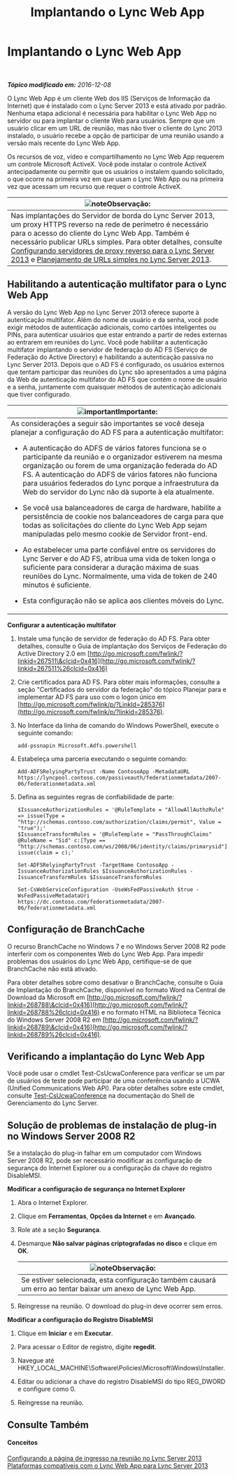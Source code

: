 ﻿---
title: Implantando o Lync Web App
TOCTitle: Implantando o Lync Web App
ms:assetid: b6301e98-051c-4e4b-8e10-ec922a8f508a
ms:mtpsurl: https://technet.microsoft.com/pt-br/library/JJ205190(v=OCS.15)
ms:contentKeyID: 49307873
ms.date: 12/10/2016
mtps_version: v=OCS.15
ms.translationtype: HT
---

# Implantando o Lync Web App

 

_**Tópico modificado em:** 2016-12-08_

O Lync Web App é um cliente Web dos IIS (Serviços de Informação da Internet) que é instalado com o Lync Server 2013 e está ativado por padrão. Nenhuma etapa adicional é necessária para habilitar o Lync Web App no servidor ou para implantar o cliente Web para usuários. Sempre que um usuário clicar em um URL de reunião, mas não tiver o cliente do Lync 2013 instalado, o usuário recebe a opção de participar de uma reunião usando a versão mais recente do Lync Web App.

Os recursos de voz, vídeo e compartilhamento no Lync Web App requerem um controle Microsoft ActiveX. Você pode instalar o controle ActiveX antecipadamente ou permitir que os usuários o instalem quando solicitado, o que ocorre na primeira vez em que usam o Lync Web App ou na primeira vez que acessam um recurso que requer o controle ActiveX.

<table>
<thead>
<tr class="header">
<th><img src="images/Gg425756.note(OCS.15).gif" title="note" alt="note" />Observação:</th>
</tr>
</thead>
<tbody>
<tr class="odd">
<td>Nas implantações do Servidor de borda do Lync Server 2013, um proxy HTTPS reverso na rede de perímetro é necessário para o acesso do cliente do Lync Web App. Também é necessário publicar URLs simples. Para obter detalhes, consulte <a href="lync-server-2013-setting-up-reverse-proxy-servers.md">Configurando servidores de proxy reverso para o Lync Server 2013</a> e <a href="lync-server-2013-planning-for-simple-urls.md">Planejamento de URLs simples no Lync Server 2013</a>.</td>
</tr>
</tbody>
</table>


## Habilitando a autenticação multifator para o Lync Web App

A versão do Lync Web App no Lync Server 2013 oferece suporte à autenticação multifator. Além do nome de usuário e da senha, você pode exigir métodos de autenticação adicionais, como cartões inteligentes ou PINs, para autenticar usuários que estar entrando a partir de redes externas ao entrarem em reuniões do Lync. Você pode habilitar a autenticação multifator implantando o servidor de federação do AD FS (Serviço de Federação do Active Directory) e habilitando a autenticação passiva no Lync Server 2013. Depois que o AD FS é configurado, os usuários externos que tentam participar das reuniões do Lync são apresentados a uma página da Web de autenticação multifator do AD FS que contém o nome de usuário e a senha, juntamente com quaisquer métodos de autenticação adicionais que tiver configurado.

<table>
<colgroup>
<col style="width: 100%" />
</colgroup>
<thead>
<tr class="header">
<th><img src="images/Gg425939.important(OCS.15).gif" title="important" alt="important" />Importante:</th>
</tr>
</thead>
<tbody>
<tr class="odd">
<td>As considerações a seguir são importantes se você deseja planejar a configuração do AD FS para a autenticação multifator:
<ul>
<li><p>A autenticação do ADFS de vários fatores funciona se o participante da reunião e o organizador estiverem na mesma organização ou forem de uma organização federada do AD FS. A autenticação do ADFS de vários fatores não funciona para usuários federados do Lync porque a infraestrutura da Web do servidor do Lync não dà suporte à ela atualmente.</p></li>
<li><p>Se você usa balanceadores de carga de hardware, habilite a persistência de cookie nos balanceadores de carga para que todas as solicitações do cliente do Lync Web App sejam manipuladas pelo mesmo cookie de Servidor front-end.</p></li>
<li><p>Ao estabelecer uma parte confiável entre os servidores do Lync Server e do AD FS, atribua uma vida de token longa o suficiente para considerar a duração máxima de suas reuniões do Lync. Normalmente, uma vida de token de 240 minutos é suficiente.</p></li>
<li><p>Esta configuração não se aplica aos clientes móveis do Lync.</p></li>
</ul></td>
</tr>
</tbody>
</table>


**Configurar a autenticação multifator**

1.  Instale uma função de servidor de federação do AD FS. Para obter detalhes, consulte o Guia de implantação dos Serviços de Federação do Active Directory 2.0 em [http://go.microsoft.com/fwlink/?linkid=267511\&clcid=0x416](http://go.microsoft.com/fwlink/?linkid=267511%26clcid=0x416)

2.  Crie certificados para AD FS. Para obter mais informações, consulte a seção "Certificados do servidor da federação" do tópico Planejar para e implementar AD FS para uso com o logon único em [http://go.microsoft.com/fwlink/p/?LinkId=285376](http://go.microsoft.com/fwlink/p/?linkid=285376).

3.  No Interface da linha de comando do Windows PowerShell, execute o seguinte comando:
    
        add-pssnapin Microsoft.Adfs.powershell

4.  Estabeleça uma parceria executando o seguinte comando:
    
        Add-ADFSRelyingPartyTrust -Name ContosoApp -MetadataURL https://lyncpool.contoso.com/passiveauth/federationmetadata/2007-06/federationmetadata.xml

5.  Defina as seguintes regras de confiabilidade de parte:
    
        $IssuanceAuthorizationRules = '@RuleTemplate = "AllowAllAuthzRule" => issue(Type = "http://schemas.contoso.com/authorization/claims/permit", Value = "true");'
        $IssuanceTransformRules = '@RuleTemplate = "PassThroughClaims" @RuleName = "Sid" c:[Type == "http://schemas.contoso.com/ws/2008/06/identity/claims/primarysid"]=> issue(claim = c);'
    
        Set-ADFSRelyingPartyTrust -TargetName ContosoApp -IssuanceAuthorizationRules $IssuanceAuthorizationRules -IssuanceTransformRules $IssuanceTransformRules
    
        Set-CsWebServiceConfiguration -UseWsFedPassiveAuth $true -WsFedPassiveMetadataUri https://dc.contoso.com/federationmetadata/2007-06/federationmetadata.xml

## Configuração de BranchCache

O recurso BranchCache no Windows 7 e no Windows Server 2008 R2 pode interferir com os componentes Web do Lync Web App. Para impedir problemas dos usuários do Lync Web App, certifique-se de que BranchCache não está ativado.

Para obter detalhes sobre como desativar o BranchCache, consulte o Guia de Implantação do BranchCache, disponível no formato Word na Central de Download da Microsoft em [http://go.microsoft.com/fwlink/?linkid=268788\&clcid=0x416](http://go.microsoft.com/fwlink/?linkid=268788%26clcid=0x416) e no formato HTML na Biblioteca Técnica do Windows Server 2008 R2 em [http://go.microsoft.com/fwlink/?linkid=268789\&clcid=0x416](http://go.microsoft.com/fwlink/?linkid=268789%26clcid=0x416).

## Verificando a implantação do Lync Web App

Você pode usar o cmdlet Test-CsUcwaConference para verificar se um par de usuários de teste pode participar de uma conferência usando a UCWA (Unified Communications Web API). Para obter detalhes sobre este cmdlet, consulte [Test-CsUcwaConference](https://docs.microsoft.com/en-us/powershell/module/skype/Test-CsUcwaConference) na documentação do Shell de Gerenciamento do Lync Server.

## Solução de problemas de instalação de plug-in no Windows Server 2008 R2

Se a instalação do plug-in falhar em um computador com Windows Server 2008 R2, pode ser necessário modificar as configuração de segurança do Internet Explorer ou a configuração da chave do registro DisableMSI.

**Modificar a configuração de segurança no Internet Explorer**

1.  Abra o Internet Explorer.

2.  Clique em **Ferramentas**, **Opções da Internet** e em **Avançado**.

3.  Role até a seção **Segurança**.

4.  Desmarque **Não salvar páginas criptografadas no disco** e clique em **OK**.
    
    <table>
    <thead>
    <tr class="header">
    <th><img src="images/Gg425756.note(OCS.15).gif" title="note" alt="note" />Observação:</th>
    </tr>
    </thead>
    <tbody>
    <tr class="odd">
    <td>Se estiver selecionada, esta configuração também causará um erro ao tentar baixar um anexo de Lync Web App.</td>
    </tr>
    </tbody>
    </table>


5.  Reingresse na reunião. O download do plug-in deve ocorrer sem erros.

**Modificar a configuração do Registro DisableMSI**

1.  Clique em **Iniciar** e em **Executar**.

2.  Para acessar o Editor de registro, digite **regedit**.

3.  Navegue até HKEY\_LOCAL\_MACHINE\\Software\\Policies\\Microsoft\\Windows\\Installer.

4.  Editar ou adicionar a chave do registro DisableMSI do tipo REG\_DWORD e configure como 0.

5.  Reingresse na reunião.

## Consulte Também

#### Conceitos

[Configurando a página de ingresso na reunião no Lync Server 2013](lync-server-2013-configuring-the-meeting-join-page.md)  
[Plataformas compatíveis com o Lync Web App para Lync Server 2013](lync-server-2013-lync-web-app-supported-platforms.md)

